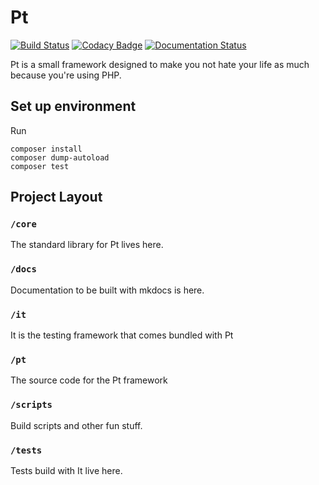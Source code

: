 # Pt

[![Build Status](https://travis-ci.org/rrdelaney/Pt.svg?branch=master)](https://travis-ci.org/rrdelaney/Pt)
[![Codacy Badge](https://www.codacy.com/project/badge/4a44b7222f244f9da5dddd6a509c996a)](https://www.codacy.com/app/rrdelaney/Pt)
[![Documentation Status](https://readthedocs.org/projects/pt/badge/?version=latest)](https://readthedocs.org/projects/pt/?badge=latest)

Pt is a small framework designed to make you not hate your life as much because
you're using PHP.

## Set up environment

Run

```
composer install
composer dump-autoload
composer test
```

## Project Layout

### `/core`
The standard library for Pt lives here.

### `/docs`
Documentation to be built with mkdocs is here.

### `/it`
It is the testing framework that comes bundled with Pt

### `/pt`
The source code for the Pt framework

### `/scripts`
Build scripts and other fun stuff.

### `/tests`
Tests build with It live here.
